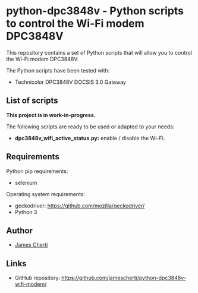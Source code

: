 # python-dpc3848v - Python scripts to control the Wi-Fi modem DPC3848V

This repository contains a set of Python scripts that will allow you to control the Wi-Fi modem DPC3848V.

The Python scripts have been tested with:
- Technicolor DPC3848V DOCSIS 3.0 Gateway

## List of scripts

**This project is in work-in-progress.**

The following scripts are ready to be used or adapted to your needs:
- **dpc3848v\_wifi\_active\_status.py:** enable / disable the Wi-Fi.

## Requirements

Python pip requirements:
- selenium

Operating system requirements:
- geckodriver: https://github.com/mozilla/geckodriver/
- Python 3

## Author
- [James Cherti](https://github.com/jamescherti/)

## Links
- GitHub repository: https://github.com/jamescherti/python-dpc3848v-wifi-modem/
